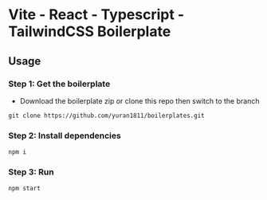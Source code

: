 # Vite - React - Typescript - TailwindCSS Boilerplate

## Usage

### Step 1: Get the boilerplate

- Download the boilerplate zip or clone this repo then switch to the branch

```
git clone https://github.com/yuran1811/boilerplates.git
```

### Step 2: Install dependencies

```
npm i

```

### Step 3: Run

```
npm start
```
